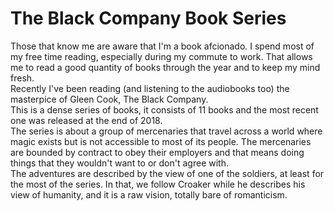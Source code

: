 # The Black Company Book Series

Those that know me are aware that I'm a book afcionado.
I spend most of my free time reading, especially during my commute to work. That allows me to read a good quantity of books through the year and to keep my mind fresh.  
Recently I've been reading (and listening to the audiobooks too) the masterpice of Gleen Cook, The Black Company.  
This is a dense series of books, it consists of 11 books and the most recent one was released at the end of 2018.  
The series is about a group of mercenaries that travel across a world where magic exists but is not accessible to most of its people. The mercenaries are bounded by contract to obey their employers and that means doing things that they wouldn't want to or don't agree with.  
The adventures are described by the view of one of the soldiers, at least for the most of the series. In that, we follow Croaker while he describes his view of humanity, and it is a raw vision, totally bare of romanticism.
